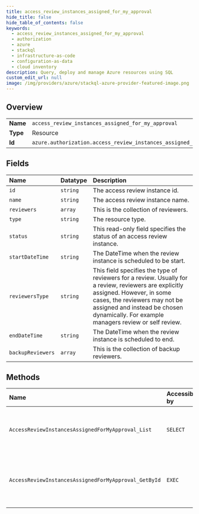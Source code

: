 ```yaml
---
title: access_review_instances_assigned_for_my_approval
hide_title: false
hide_table_of_contents: false
keywords:
  - access_review_instances_assigned_for_my_approval
  - authorization
  - azure    
  - stackql
  - infrastructure-as-code
  - configuration-as-data
  - cloud inventory
description: Query, deploy and manage Azure resources using SQL
custom_edit_url: null
image: /img/providers/azure/stackql-azure-provider-featured-image.png
---
```

  
    

## Overview
<table><tbody>
<tr><td><b>Name</b></td><td><code>access_review_instances_assigned_for_my_approval</code></td></tr>
<tr><td><b>Type</b></td><td>Resource</td></tr>
<tr><td><b>Id</b></td><td><code>azure.authorization.access_review_instances_assigned_for_my_approval</code></td></tr>
</tbody></table>

## Fields
| Name | Datatype | Description |
|:-----|:---------|:------------|
| `id` | `string` | The access review instance id. |
| `name` | `string` | The access review instance name. |
| `reviewers` | `array` | This is the collection of reviewers. |
| `type` | `string` | The resource type. |
| `status` | `string` | This read-only field specifies the status of an access review instance. |
| `startDateTime` | `string` | The DateTime when the review instance is scheduled to be start. |
| `reviewersType` | `string` | This field specifies the type of reviewers for a review. Usually for a review, reviewers are explicitly assigned. However, in some cases, the reviewers may not be assigned and instead be chosen dynamically. For example managers review or self review. |
| `endDateTime` | `string` | The DateTime when the review instance is scheduled to end. |
| `backupReviewers` | `array` | This is the collection of backup reviewers. |
## Methods
| Name | Accessible by | Required Params | Description |
|:-----|:--------------|:----------------|:------------|
| `AccessReviewInstancesAssignedForMyApproval_List` | `SELECT` | `scheduleDefinitionId` | Get access review instances assigned for my approval. |
| `AccessReviewInstancesAssignedForMyApproval_GetById` | `EXEC` | `id, scheduleDefinitionId` | Get single access review instance assigned for my approval. |
